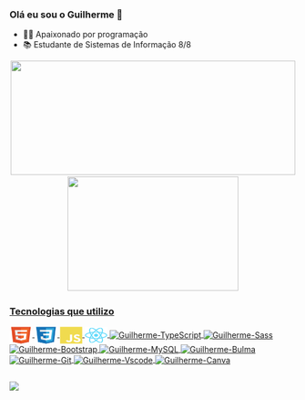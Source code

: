### Olá eu sou o Guilherme 👋

- 👨‍💻 Apaixonado por programação
- 📚 Estudante de Sistemas de Informação 8/8

<div align="center">
  <a href="https://github.com/GuilhermeFonsecaa">
  <img width="500" height="200" src="https://github-readme-stats.vercel.app/api?username=GuilhermeFonsecaa&theme=blue-green"/>
  <img width="300" height="200" src="https://github-readme-stats.vercel.app/api/top-langs/?username=GuilhermeFonsecaa&theme=blue-green"/>
</div>
 
  ### Tecnologias que utilizo
 <div style="display: inline_block">
 <img align="center" alt="Guilherme-HTML" height="30" width="40"  src="https://raw.githubusercontent.com/devicons/devicon/master/icons/html5/html5-original.svg">
 <img align="center" alt="Guilherme-CSS" height="30" width="40"  src="https://raw.githubusercontent.com/devicons/devicon/master/icons/css3/css3-original.svg">
 <img align="center" alt="Guilherme-Js" height="30" width="40"  src="https://raw.githubusercontent.com/devicons/devicon/master/icons/javascript/javascript-plain.svg">
 <img align="center" alt="Guilherme-React" height="30" width="40"  src="https://raw.githubusercontent.com/devicons/devicon/master/icons/react/react-original.svg">
 <img align="center" alt="Guilherme-TypeScript" height="30" width="40" 
 src="https://cdn.jsdelivr.net/gh/devicons/devicon/icons/typescript/typescript-original.svg" /> 
 <img align="center" alt="Guilherme-Sass" height="30" width="40" 
 src="https://cdn.jsdelivr.net/gh/devicons/devicon/icons/sass/sass-original.svg" />
 <img align="center" alt="Guilherme-Bootstrap" height="30" width="40" 
 src="https://cdn.jsdelivr.net/gh/devicons/devicon/icons/bootstrap/bootstrap-original.svg" />
 <img align="center" alt="Guilherme-MySQL" height="30" width="40" 
 src="https://cdn.jsdelivr.net/gh/devicons/devicon/icons/mysql/mysql-original-wordmark.svg" />
 <img align="center" alt="Guilherme-Bulma" height="30" width="40"          
 src="https://cdn.jsdelivr.net/gh/devicons/devicon/icons/bulma/bulma-plain.svg" />   
 <img align="center" alt="Guilherme-Git" height="30" width="40" 
 src="https://cdn.jsdelivr.net/gh/devicons/devicon/icons/git/git-original.svg" />        
 <img align="center" alt="Guilherme-Vscode" height="30" width="40"  src="https://cdn.jsdelivr.net/gh/devicons/devicon/icons/vscode/vscode-original.svg" />
 <img align="center" alt="Guilherme-Canva" height="30" width="40" 
 src="https://cdn.jsdelivr.net/gh/devicons/devicon/icons/canva/canva-original.svg" />
  </div>
  
##
<div> 
<a href="https://www.linkedin.com/in/guilherme-fonseca-7842b3230/" target="_blank"><img src="https://img.shields.io/badge/-LinkedIn-%230077B5?style=for-the-badge&logo=linkedin&logoColor=white" target="_blank"></a>   
</div>
  
